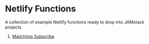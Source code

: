# Netlify Functions

A collection of example Netlify functions ready to drop into JAMstack projects

1. [Mailchimp Subscribe](./functions/mailchimp-subscribe/README.md)
